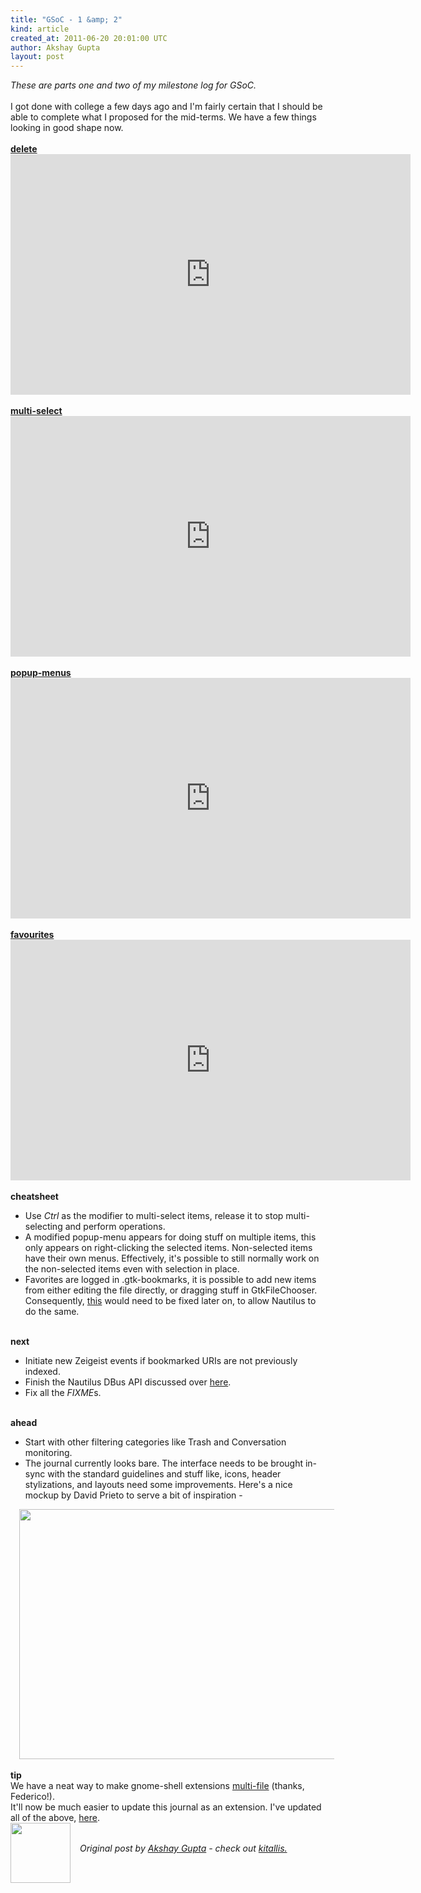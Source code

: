 ```yaml
---
title: "GSoC - 1 &amp; 2"
kind: article
created_at: 2011-06-20 20:01:00 UTC
author: Akshay Gupta
layout: post
---
```

<div dir="ltr" style="text-align: left;" trbidi="on"><span style="font-style: italic;">These are parts one and two of my milestone log for GSoC. </span><br /><br />I got done with college a few days ago and I'm fairly certain that I should be able to complete what I proposed for the mid-terms. We have a few things looking in good shape now.<br /><br /><a href="http://youtu.be/QcvKE-ndxEU"><b>delete</b></a><br /><iframe class="youtube-player" frameborder="0" height="385" src="http://www.youtube.com/embed/QcvKE-ndxEU" type="text/html" width="640"></iframe><br /><br /><a href="http://youtu.be/zzzbumwKEPI"><b>multi-select</b></a><br /><iframe class="youtube-player" frameborder="0" height="385" src="http://www.youtube.com/embed/zzzbumwKEPI" type="text/html" width="640"></iframe><br /><br /><a href="http://youtu.be/YdKxYCBd-ow"><b>popup-menus</b></a><br /><iframe class="youtube-player" frameborder="0" height="385" src="http://www.youtube.com/embed/YdKxYCBd-ow" type="text/html" width="640"></iframe><br /><br /><a href="http://youtu.be/YEKNhynoWjg"><b>favourites</b></a><br /><iframe class="youtube-player" frameborder="0" height="385" src="http://www.youtube.com/embed/YEKNhynoWjg" type="text/html" width="640"></iframe><br /><br /><b>cheatsheet</b><br /><ul style="text-align: left;"><li>Use <i>Ctrl</i> as the modifier to multi-select items, release it to stop multi-selecting and perform operations.</li><li>A modified popup-menu appears for doing stuff on multiple items, this only appears on right-clicking the selected items. Non-selected items have their own menus. Effectively, it's possible to still normally work on the non-selected items even with selection in place.</li><li>Favorites are logged in .gtk-bookmarks, it is possible to add new items from either editing the file directly, or dragging stuff in GtkFileChooser. Consequently, <a href="https://bugzilla.gnome.org/show_bug.cgi?id=561221">this</a> would need to be fixed later on, to allow Nautilus to do the same. </li></ul><br /><b>next</b><br /><ul style="text-align: left;"><li>Initiate new Zeigeist events if bookmarked URIs are not previously indexed.&nbsp; </li><li>Finish the Nautilus DBus API discussed over <a href="http://lists.freedesktop.org/archives/xdg/2011-May/thread.html#11947">here</a>.</li><li>Fix all the <i>FIXME</i>s.</li></ul><br /><b>ahead</b><br /><ul style="text-align: left;"><li>Start with other filtering categories like Trash and Conversation monitoring.</li><li>The journal currently looks bare. The interface needs to be brought in-sync with the standard guidelines and stuff like, icons, header stylizations, and layouts need some improvements. Here's a nice mockup by David Prieto to serve a bit of inspiration -</li></ul><div class="separator" style="clear: both; text-align: center;"><a href="http://i.imgur.com/JwCfy.png" imageanchor="1" style="margin-left: 1em; margin-right: 1em;"><img border="0" height="400" src="http://i.imgur.com/JwCfy.png" width="640" /></a></div>&nbsp;&nbsp;&nbsp;&nbsp;&nbsp;&nbsp;&nbsp; <br /><b>tip</b><br />We have a neat way to make gnome-shell extensions <a href="https://live.gnome.org/GnomeShell/Extensions/FAQ/CreatingExtensions#multifile">multi-file</a> (thanks, Federico!).<br />It'll now be much easier to update this journal as an extension. I've updated all of the above, <a href="https://github.com/kitallis/gnome-shell-activity-journal">here</a>.</div><div class="author">
  <img src="http://nilenso.com/images/people/akshay-200.png" style="width: 96px; height: 96;">
  <span style="position: absolute; padding: 32px 15px;">
    <i>Original post by <a href="http://twitter.com/kitallis">Akshay Gupta</a> - check out <a href="http://blog.kitallis.in/">kitallis.</a></i>
  </span>
</div>
